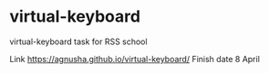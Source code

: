 # virtual-keyboard
virtual-keyboard task for RSS school

Link https://agnusha.github.io/virtual-keyboard/
Finish date 8 April
